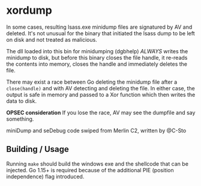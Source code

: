 # xordump

In some cases, resulting lsass.exe minidump files are signatured by AV and deleted. It's not
unusual for the binary that initiated the lsass dump to be left on disk and not treated as
malicious. 

The dll loaded into this bin for minidumping (dgbhelp) _ALWAYS_ writes the minidump to
disk, but before this binary closes the file handle, it re-reads the contents into memory, closes
the handle and immediately deletes the file. 

There may exist a race between Go deleting the minidump file after a `close(handle)` and with AV
detecting and deleting the file. In either case, the output is safe in memory and passed to a Xor
function which then writes the data to disk.

**OPSEC consideration** If you lose the race, AV may see the dumpfile and say something.

miniDump and seDebug code swiped from Merlin C2, written by @C-Sto

## Building / Usage

Running `make` should build the windows exe and the shellcode that can be injected. Go 1.15+ is
required because of the additional PIE (position independence) flag introduced.
